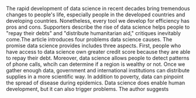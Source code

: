 The rapid development of data science in recent decades bring tremendous changes to people's life, especially people in the developed countries and developing countries. 
Nonetheless, every tool we develop for efficiency has pros and cons. 
Supporters describe the rise of data science helps people to "repay their debts" and "distribute humanitarian aid," critiques inevitably come.The article introduces four problems data science causes.
The promise data science provides includes three aspects. 
First, people who have access to data science own greater credit score because they are able to repay their debt. 
Moreover, data science allows people to detect patterns of phone calls, whcih can determine if a region is wealthy or not. Once we gather enough data, government and international institutions can distribute supplies in a more scientific way. 
In addition to poverty, data can pinpoint the spread of disease during epidemics. 
Data science does enable human development, but it can also trigger problems. The author suggests
